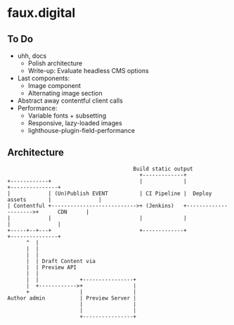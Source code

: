 # faux.digital

## To Do

- uhh, docs
  - Polish architecture
  - Write-up: Evaluate headless CMS options
- Last components:
  - Image component
  - Alternating image section
- Abstract away contentful client calls
- Performance:
  - Variable fonts + subsetting
  - Responsive, lazy-loaded images
  - lighthouse-plugin-field-performance

## Architecture

```
                                        Build static output
                                          +-------------+
+------------+                            |             |                      +---------------+
|            | (Un)Publish EVENT          | CI Pipeline |  Deploy assets       |               |
| Contentful +--------------------------->+ (Jenkins)   +--------------------->+      CDN      |
|            |                            |             |                      |               |
+-----+--+---+                            +-------------+                      +---------------+
      ^  |
      |  |
      |  |
      |  | Draft Content via
      |  | Preview API
      |  |
      |  |             +----------------+
      |  +------------>+                |
      +                |                |
Author admin           | Preview Server |
                       |                |
                       |                |
                       +----------------+

```
